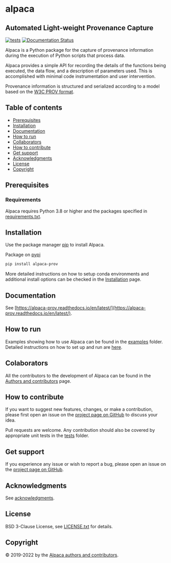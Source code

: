 # alpaca

## Automated Light-weight Provenance Capture

[![tests](https://github.com/INM-6/alpaca/actions/workflows/CI.yml/badge.svg)](https://github.com/INM-6/alpaca/actions/workflows/CI.yml)
[![Documentation Status](https://readthedocs.org/projects/alpaca-prov/badge/?version=latest)](https://alpaca-prov.readthedocs.io/en/latest/?badge=latest)

Alpaca is a Python package for the capture of provenance information during the
execution of Python scripts that process data.

Alpaca provides a simple API for recording the details of the functions being
executed, the data flow, and a description of parameters used.
This is accomplished with minimal code instrumentation and user intervention.

Provenance information is structured and serialized according to a model
based on the [W3C PROV format](https://www.w3.org/TR/prov-overview).


## Table of contents
  - [Prerequisites](#prerequisites)
  - [Installation](#installation)
  - [Documentation](#documentation)
  - [How to run](#how-to-run)
  - [Collaborators](#collaborators)
  - [How to contribute](#how-to-contribute)
  - [Get support](#get-support)
  - [Acknowledgments](#acknowledgments)
  - [License](#license)
  - [Copyright](#copyright)


## Prerequisites

### Requirements

Alpaca requires Python 3.8 or higher and the packages specified in 
[requirements.txt](requirements/requirements.txt).


## Installation

Use the package manager [pip](https://pip.pypa.io/en/stable/) to install Alpaca.

Package on [pypi](https://pypi.org/)
```bash
pip install alpaca-prov
```

More detailed instructions on how to setup conda environments and additional
install options can be checked in the [Installation](doc/install.rst) page.


## Documentation

See [https://alpaca-prov.readthedocs.io/en/latest/](https://alpaca-prov.readthedocs.io/en/latest/).


## How to run

Examples showing how to use Alpaca can be found in the [examples](examples/)
folder. Detailed instructions on how to set up and run are 
[here](doc/examples.rst).


## Colaborators

All the contributors to the development of Alpaca can be found in the 
[Authors and contributors](doc/authors.rst) page.


## How to contribute

If you want to suggest new features, changes, or make a contribution, please
first open an issue on the [project page on GitHub](https://github.com/INM-6/alpaca/issues)
to discuss your idea.

Pull requests are welcome. Any contribution should also
be covered by appropriate unit tests in the [tests](alpaca/test) folder.


## Get support

If you experience any issue or wish to report a bug, please open an issue on
the [project page on GitHub](https://github.com/INM-6/alpaca/issues).


## Acknowledgments

See [acknowledgments](doc/acknowledgments.rst).


## License
 
BSD 3-Clause License, see [LICENSE.txt](LICENSE.txt) for details.


## Copyright

:copyright: 2019-2022 by the 
[Alpaca authors and contributors](doc/authors.rst).
